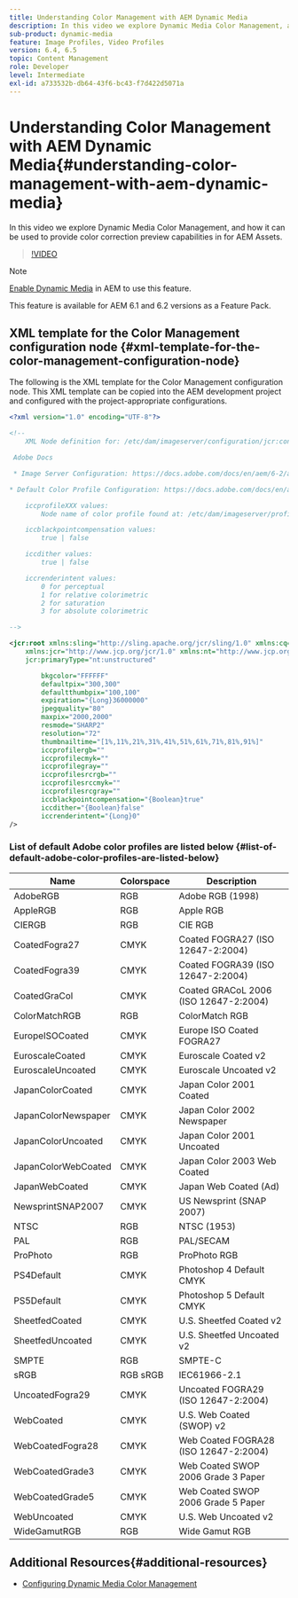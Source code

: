 ```yaml
---
title: Understanding Color Management with AEM Dynamic Media
description: In this video we explore Dynamic Media Color Management, and how it can be used to provide color correction preview capabilities in for AEM Assets.
sub-product: dynamic-media
feature: Image Profiles, Video Profiles
version: 6.4, 6.5
topic: Content Management
role: Developer
level: Intermediate
exl-id: a733532b-db64-43f6-bc43-f7d422d5071a
---
```

# Understanding Color Management with AEM Dynamic Media{#understanding-color-management-with-aem-dynamic-media}

In this video we explore Dynamic Media Color Management, and how it can be used to provide color correction preview capabilities in for AEM Assets.

>[!VIDEO](https://video.tv.adobe.com/v/16792/?quality=9&learn=on)

>[!NOTE]
>
>[Enable Dynamic Media](https://experienceleague.adobe.com/docs/experience-manager-release-information/aem-release-updates/previous-updates/aem-previous-versions.html) in AEM to use this feature.

This feature is available for AEM 6.1 and 6.2 versions as a Feature Pack.

## XML template for the Color Management configuration node {#xml-template-for-the-color-management-configuration-node}

The following is the XML template for the Color Management configuration node. This XML template can be copied into the AEM development project and configured with the project-appropriate configurations.

```xml
<?xml version="1.0" encoding="UTF-8"?>

<!--
    XML Node definition for: /etc/dam/imageserver/configuration/jcr:content/settings

 Adobe Docs

 * Image Server Configuration: https://docs.adobe.com/docs/en/aem/6-2/administer/content/dynamic-media/config-dynamic.html#Configuring%20Dynamic%20Media%20Image%20Settings

* Default Color Profile Configuration: https://docs.adobe.com/docs/en/aem/6-1/administer/content/dynamic-media/config-dynamic.html#Configuring%20the%20default%20color%20profiles

    iccprofileXXX values:
        Node name of color profile found at: /etc/dam/imageserver/profiles

    iccblackpointcompensation values:
        true | false

    iccdither values:
        true | false

    iccrenderintent values:
        0 for perceptual
        1 for relative colorimetric
        2 for saturation
        3 for absolute colorimetric

-->

<jcr:root xmlns:sling="http://sling.apache.org/jcr/sling/1.0" xmlns:cq="http://www.day.com/jcr/cq/1.0"
    xmlns:jcr="http://www.jcp.org/jcr/1.0" xmlns:nt="http://www.jcp.org/jcr/nt/1.0"
    jcr:primaryType="nt:unstructured"

        bkgcolor="FFFFFF"
        defaultpix="300,300"
        defaultthumbpix="100,100"
        expiration="{Long}36000000"
        jpegquality="80"
        maxpix="2000,2000"
        resmode="SHARP2"
        resolution="72"
        thumbnailtime="[1%,11%,21%,31%,41%,51%,61%,71%,81%,91%]"
        iccprofilergb=""
        iccprofilecmyk=""
        iccprofilegray=""
        iccprofilesrcrgb=""
        iccprofilesrccmyk=""
        iccprofilesrcgray=""
        iccblackpointcompensation="{Boolean}true"
        iccdither="{Boolean}false"
        iccrenderintent="{Long}0"
/>

```

### List of default Adobe color profiles are listed below {#list-of-default-adobe-color-profiles-are-listed-below}

| Name                | Colorspace | Description                           |
| ------------------- | ---------- | ------------------------------------- |
| AdobeRGB            | RGB        | Adobe RGB (1998)                      |
| AppleRGB            | RGB        | Apple RGB                             |
| CIERGB              | RGB        | CIE RGB                               |
| CoatedFogra27       | CMYK       | Coated FOGRA27 (ISO 12647-2:2004)     |
| CoatedFogra39       | CMYK       | Coated FOGRA39 (ISO 12647-2:2004)     |
| CoatedGraCol        | CMYK       | Coated GRACoL 2006 (ISO 12647-2:2004) |
| ColorMatchRGB       | RGB        | ColorMatch RGB                        |
| EuropeISOCoated     | CMYK       | Europe ISO Coated FOGRA27             |
| EuroscaleCoated     | CMYK       | Euroscale Coated v2                   |
| EuroscaleUncoated   | CMYK       | Euroscale Uncoated v2                 |
| JapanColorCoated    | CMYK       | Japan Color 2001 Coated               |
| JapanColorNewspaper | CMYK       | Japan Color 2002 Newspaper            |
| JapanColorUncoated  | CMYK       | Japan Color 2001 Uncoated             |
| JapanColorWebCoated | CMYK       | Japan Color 2003 Web Coated           |
| JapanWebCoated      | CMYK       | Japan Web Coated (Ad)                 |
| NewsprintSNAP2007   | CMYK       | US Newsprint (SNAP 2007)              |
| NTSC                | RGB        | NTSC (1953)                           |
| PAL                 | RGB        | PAL/SECAM                             |
| ProPhoto            | RGB        | ProPhoto RGB                          |
| PS4Default          | CMYK       | Photoshop 4 Default CMYK              |
| PS5Default          | CMYK       | Photoshop 5 Default CMYK              |
| SheetfedCoated      | CMYK       | U.S. Sheetfed Coated v2               |
| SheetfedUncoated    | CMYK       | U.S. Sheetfed Uncoated v2             |
| SMPTE               | RGB        | SMPTE-C                               |
| sRGB                | RGB sRGB   | IEC61966-2.1                          |
| UncoatedFogra29     | CMYK       | Uncoated FOGRA29 (ISO 12647-2:2004)   |
| WebCoated           | CMYK       | U.S. Web Coated (SWOP) v2             |
| WebCoatedFogra28    | CMYK       | Web Coated FOGRA28 (ISO 12647-2:2004) |
| WebCoatedGrade3     | CMYK       | Web Coated SWOP 2006 Grade 3 Paper    |
| WebCoatedGrade5     | CMYK       | Web Coated SWOP 2006 Grade 5 Paper    |
| WebUncoated         | CMYK       | U.S. Web Uncoated v2                  |
| WideGamutRGB        | RGB        | Wide Gamut RGB                        |

## Additional Resources{#additional-resources}

* [Configuring Dynamic Media Color Management](https://helpx.adobe.com/experience-manager/6-5/assets/using/config-dynamic.html#ConfiguringDynamicMediaColorManagement)
